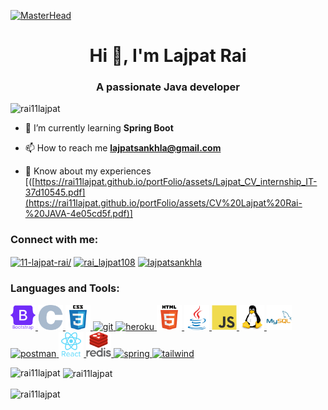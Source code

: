 [![MasterHead](https://media.licdn.com/dms/image/v2/D4D16AQEanIDmDS-o1g/profile-displaybackgroundimage-shrink_350_1400/profile-displaybackgroundimage-shrink_350_1400/0/1689855641358?e=1758153600&v=beta&t=-Y0wr9xQMBgzFDeXZFZ9na-gQRFAFIaSLtWmLjTD_6w)](https://github.com/rai11lajpat)



<h1 align="center">Hi 👋, I'm Lajpat Rai</h1>
<h3 align="center">A passionate Java developer</h3>

<p align="left"> <img src="https://komarev.com/ghpvc/?username=rai11lajpat&label=Profile%20views&color=0e75b6&style=flat" alt="rai11lajpat" /> </p>

- 🌱 I’m currently learning **Spring Boot**

- 📫 How to reach me **lajpatsankhla@gmail.com**

- 📄 Know about my experiences [([https://rai11lajpat.github.io/portFolio/assets/Lajpat_CV_internship_IT-37d10545.pdf](https://rai11lajpat.github.io/portFolio/assets/CV%20Lajpat%20Rai-%20JAVA-4e05cd5f.pdf)]

<h3 align="left">Connect with me:</h3>
<p align="left">
<a href="https://linkedin.com/in/11-lajpat-rai/" target="blank"><img align="center" src="https://raw.githubusercontent.com/rahuldkjain/github-profile-readme-generator/master/src/images/icons/Social/linked-in-alt.svg" alt="11-lajpat-rai/" height="30" width="40" /></a>
<a href="https://instagram.com/rai_lajpat108" target="blank"><img align="center" src="https://raw.githubusercontent.com/rahuldkjain/github-profile-readme-generator/master/src/images/icons/Social/instagram.svg" alt="rai_lajpat108" height="30" width="40" /></a>
<a href="https://www.hackerrank.com/lajpatsankhla" target="blank"><img align="center" src="https://raw.githubusercontent.com/rahuldkjain/github-profile-readme-generator/master/src/images/icons/Social/hackerrank.svg" alt="lajpatsankhla" height="30" width="40" /></a>
</p>

<h3 align="left">Languages and Tools:</h3>
<p align="left"> <a href="https://getbootstrap.com" target="_blank" rel="noreferrer"> <img src="https://raw.githubusercontent.com/devicons/devicon/master/icons/bootstrap/bootstrap-plain-wordmark.svg" alt="bootstrap" width="40" height="40"/> </a> <a href="https://www.cprogramming.com/" target="_blank" rel="noreferrer"> <img src="https://raw.githubusercontent.com/devicons/devicon/master/icons/c/c-original.svg" alt="c" width="40" height="40"/> </a> <a href="https://www.w3schools.com/css/" target="_blank" rel="noreferrer"> <img src="https://raw.githubusercontent.com/devicons/devicon/master/icons/css3/css3-original-wordmark.svg" alt="css3" width="40" height="40"/> </a> <a href="https://git-scm.com/" target="_blank" rel="noreferrer"> <img src="https://www.vectorlogo.zone/logos/git-scm/git-scm-icon.svg" alt="git" width="40" height="40"/> </a> <a href="https://heroku.com" target="_blank" rel="noreferrer"> <img src="https://www.vectorlogo.zone/logos/heroku/heroku-icon.svg" alt="heroku" width="40" height="40"/> </a> <a href="https://www.w3.org/html/" target="_blank" rel="noreferrer"> <img src="https://raw.githubusercontent.com/devicons/devicon/master/icons/html5/html5-original-wordmark.svg" alt="html5" width="40" height="40"/> </a> <a href="https://www.java.com" target="_blank" rel="noreferrer"> <img src="https://raw.githubusercontent.com/devicons/devicon/master/icons/java/java-original.svg" alt="java" width="40" height="40"/> </a> <a href="https://developer.mozilla.org/en-US/docs/Web/JavaScript" target="_blank" rel="noreferrer"> <img src="https://raw.githubusercontent.com/devicons/devicon/master/icons/javascript/javascript-original.svg" alt="javascript" width="40" height="40"/> </a> <a href="https://www.linux.org/" target="_blank" rel="noreferrer"> <img src="https://raw.githubusercontent.com/devicons/devicon/master/icons/linux/linux-original.svg" alt="linux" width="40" height="40"/> </a> <a href="https://www.mysql.com/" target="_blank" rel="noreferrer"> <img src="https://raw.githubusercontent.com/devicons/devicon/master/icons/mysql/mysql-original-wordmark.svg" alt="mysql" width="40" height="40"/> </a> <a href="https://postman.com" target="_blank" rel="noreferrer"> <img src="https://www.vectorlogo.zone/logos/getpostman/getpostman-icon.svg" alt="postman" width="40" height="40"/> </a> <a href="https://reactjs.org/" target="_blank" rel="noreferrer"> <img src="https://raw.githubusercontent.com/devicons/devicon/master/icons/react/react-original-wordmark.svg" alt="react" width="40" height="40"/> </a> <a href="https://redis.io" target="_blank" rel="noreferrer"> <img src="https://raw.githubusercontent.com/devicons/devicon/master/icons/redis/redis-original-wordmark.svg" alt="redis" width="40" height="40"/> </a> <a href="https://spring.io/" target="_blank" rel="noreferrer"> <img src="https://www.vectorlogo.zone/logos/springio/springio-icon.svg" alt="spring" width="40" height="40"/> </a> <a href="https://tailwindcss.com/" target="_blank" rel="noreferrer"> <img src="https://www.vectorlogo.zone/logos/tailwindcss/tailwindcss-icon.svg" alt="tailwind" width="40" height="40"/> </a> </p>

<p><img align="left" src="https://github-readme-stats.vercel.app/api/top-langs?username=rai11lajpat&show_icons=true&locale=en&layout=compact" alt="rai11lajpat" /></p>

<p>&nbsp;<img align="center" src="https://github-readme-stats.vercel.app/api?username=rai11lajpat&show_icons=true&locale=en" alt="rai11lajpat" /></p>

<p><img align="center" src="https://github-readme-streak-stats.herokuapp.com/?user=rai11lajpat&" alt="rai11lajpat" /></p>
